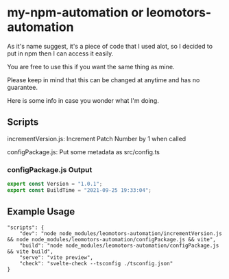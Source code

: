 # my-npm-automation or leomotors-automation

As it's name suggest, it's a piece of code that I used alot, so I decided to put in npm then I can access it easily.

You are free to use this if you want the same thing as mine.

Please keep in mind that this can be changed at anytime and has no guarantee.

Here is some info in case you wonder what I'm doing.

## Scripts

incrementVersion.js: Increment Patch Number by 1 when called

configPackage.js: Put some metadata as src/config.ts

### configPackage.js Output

```ts
export const Version = "1.0.1";
export const BuildTime = "2021-09-25 19:33:04";
```

## Example Usage

```
"scripts": {
    "dev": "node node_modules/leomotors-automation/incrementVersion.js && node node_modules/leomotors-automation/configPackage.js && vite",
    "build": "node node_modules/leomotors-automation/configPackage.js && vite build",
    "serve": "vite preview",
    "check": "svelte-check --tsconfig ./tsconfig.json"
}
```
